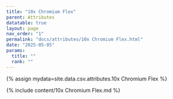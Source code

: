 ```yaml
---
title: "10x Chromium Flex"
parent: Attributes
datatable: true
layout: page
nav_order: "1"
permalink: "docs/attributes/10x Chromium Flex.html"
date: "2025-05-05"
params:
  title: ""
  rank: ""
---
```

{% assign mydata=site.data.csv.attributes.10x Chromium Flex %} 

{% include content/10x Chromium Flex.md %}
